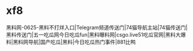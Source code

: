 # xf8
黑料网-0625-黑料不打烊入口|Telegram频道传送门|74猫导航主站|74猫传送门|黑料传送门|五一吃瓜网今日吃瓜fun|黑料曝料网|csgo.live51吃瓜官网|黑料大爆料|黑料网导航|国产吃瓜|黑料|今日吃瓜热门事件|881比鸭
